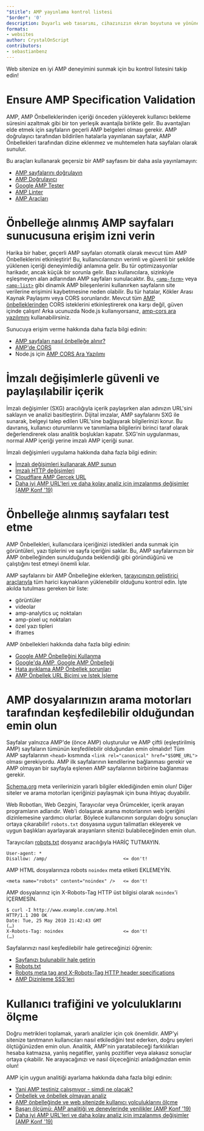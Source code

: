 ```yaml
---
"$title": AMP yayınlama kontrol listesi
"$order": '0'
description: Duyarlı web tasarımı, cihazınızın ekran boyutuna ve yönüne uyan kullanıcılarınızın ihtiyaçlarına cevap veren akıcı web sayfaları oluşturmakla ilgilidir.
formats:
- websites
author: CrystalOnScript
contributors:
- sebastianbenz
---
```


Web sitenize en iyi AMP deneyimini sunmak için bu kontrol listesini takip edin!

# Ensure AMP Specification Validation

AMP, AMP Önbelleklerinden içeriği önceden yükleyerek kullanıcı bekleme süresini azaltmak gibi bir ton yerleşik avantajla birlikte gelir. Bu avantajları elde etmek için sayfaların geçerli AMP belgeleri olması gerekir. AMP doğrulayıcı tarafından bildirilen hatalarla yayınlanan sayfalar, AMP Önbellekleri tarafından dizine eklenmez ve muhtemelen hata sayfaları olarak sunulur.

Bu araçları kullanarak geçersiz bir AMP sayfasını bir daha asla yayınlamayın:

- [AMP sayfalarını doğrulayın](../../../documentation/guides-and-tutorials/learn/validation-workflow/validate_amp.md?format=websites)
- [AMP Doğrulayıcı ](https://validator.ampproject.org/)
- [Google AMP Tester](https://search.google.com/test/amp)
- [AMP Linter](https://github.com/ampproject/amp-toolbox/tree/master/packages/linter)
- [AMP Araçları](../../../documentation/tools.html?format=websites)

# Önbelleğe alınmış AMP sayfaları sunucusuna erişim izni verin

Harika bir haber, geçerli AMP sayfaları otomatik olarak mevcut tüm AMP Önbelleklerini etkinleştirir! Bu, kullanıcılarınızın verimli ve güvenli bir şekilde yüklenen içeriği deneyimlediği anlamına gelir. Bu tür optimizasyonlar harikadır, ancak küçük bir sorunla gelir. Bazı kullanıcılara, sizinkiyle eşleşmeyen alan adlarından AMP sayfaları sunulacaktır. Bu,  [`<amp-form>`](../../../documentation/components/reference/amp-form.md?format=websites) veya [`<amp-list>`](../../../documentation/components/reference/amp-list.md?format=websites) gibi dinamik AMP bileşenlerini kullanırken sayfaların site verilerine erişimini kaybetmesine neden olabilir. Bu tür hatalar, Kökler Arası Kaynak Paylaşımı veya CORS sorunlarıdır. Mevcut tüm [AMP önbelleklerinden](https://cdn.ampproject.org/caches.json) CORS isteklerini etkinleştirerek ona karşı değil, güven içinde çalışın! Arka ucunuzda Node.js kullanıyorsanız, [amp-cors ara yazılımını](https://github.com/ampproject/amp-toolbox/tree/master/packages/cors) kullanabilirsiniz.

Sunucuya erişim verme hakkında daha fazla bilgi edinin:

- [AMP sayfaları nasıl önbelleğe alınır? ](../../../documentation/guides-and-tutorials/learn/amp-caches-and-cors/how_amp_pages_are_cached.md?format=websites)
- [AMP'de CORS](../../../documentation/guides-and-tutorials/learn/amp-caches-and-cors/amp-cors-requests.md?format=websites)
- Node.js için [AMP CORS Ara Yazılımı](https://github.com/ampproject/amp-toolbox/tree/master/packages/cors)

# İmzalı değişimlerle güvenli ve paylaşılabilir içerik

İmzalı değişimler (SXG) aracılığıyla içerik paylaşırken alan adınızın URL'sini saklayın ve analizi basitleştirin. Dijital imzalar, AMP sayfalarını SXG ile sunarak, belgeyi talep edilen URL'sine bağlayarak bilgilerinizi korur. Bu davranış, kullanıcı oturumlarını ve tanımlama bilgilerini birinci taraf olarak değerlendirerek olası analitik boşlukları kapatır. SXG'nin uygulanması, normal AMP içeriği yerine imzalı AMP içeriği sunar.

İmzalı değişimleri uygulama hakkında daha fazla bilgi edinin:

- [İmzalı değişimleri kullanarak AMP sunun](signed-exchange.md?format=websites)
- [İmzalı HTTP değişimleri](https://developers.google.com/web/updates/2018/11/signed-exchanges)
- [Cloudflare AMP Gerçek URL](https://www.cloudflare.com/website-optimization/amp-real-url/)
- [Daha iyi AMP URL'leri ve daha kolay analiz için imzalanmış değişimler (AMP Konf '19)](https://www.youtube.com/watch?v=KrjBYzPUGnw&list=PLXTOW_XMsIDSY0USlzgoaIkRyPcHklrEl&index=22)

# Önbelleğe alınmış sayfaları test etme

AMP Önbellekleri, kullanıcılara içeriğinizi istedikleri anda sunmak için görüntüleri, yazı tiplerini ve sayfa içeriğini saklar. Bu, AMP sayfalarınızın bir AMP önbelleğinden sunulduğunda beklendiği gibi göründüğünü ve çalıştığını test etmeyi önemli kılar.

AMP sayfalarını bir AMP Önbelleğine eklerken, [tarayıcınızın geliştirici araçlarıyla](https://developers.google.com/web/tools/chrome-devtools/) tüm harici kaynakların yüklenebilir olduğunu kontrol edin. İşte akılda tutulması gereken bir liste:

- görüntüler
- videolar
- amp-analytics uç noktaları
- amp-pixel uç noktaları
- özel yazı tipleri
- iframes

AMP önbellekleri hakkında daha fazla bilgi edinin:

- [Google AMP Önbelleğini Kullanma](../../../documentation/examples/documentation/Using_the_Google_AMP_Cache.html?format=websites)
- [Google'da AMP, Google AMP Önbelleği](https://developers.google.com/amp/cache/overview)
- [Hata ayıklama AMP Önbellek sorunları](../../../documentation/guides-and-tutorials/learn/amp-caches-and-cors/amp-cache-debugging.md?format=websites)
- [AMP Önbellek URL Biçimi ve İstek İşleme](../../../documentation/guides-and-tutorials/learn/amp-caches-and-cors/amp-cache-urls.md?format=websites)

# AMP dosyalarınızın arama motorları tarafından keşfedilebilir olduğundan emin olun

Sayfalar yalnızca AMP'de (önce AMP) oluşturulur ve AMP çiftli (eşleştirilmiş AMP) sayfaların tümünün keşfedilebilir olduğundan emin olmalıdır! Tüm AMP sayfalarının `<head>` kısmında `<link rel="canonical" href="$SOME_URL">` olması gerekiyordu. AMP ilk sayfalarının kendilerine bağlanması gerekir ve AMP olmayan bir sayfayla eşlenen AMP sayfalarının birbirine bağlanması gerekir.

[Schema.org](https://schema.org/) meta verilerinizin yararlı bilgiler eklediğinden emin olun! Diğer siteler ve arama motorları içeriğinizi paylaşmak için buna ihtiyaç duyabilir.

Web Robotları, Web Gezgini, Tarayıcılar veya Örümcekler, içerik arayan programların adlarıdır. Web'i dolaşarak arama motorlarının web içeriğini dizinlemesine yardımcı olurlar. Böylece kullanıcının sorguları doğru sonuçları ortaya çıkarabilir! `robots.txt` dosyasına uygun talimatları ekleyerek ve uygun başlıkları ayarlayarak arayanların sitenizi bulabileceğinden emin olun.

Tarayıcıları [robots.txt](https://support.google.com/webmasters/answer/6062608?hl=en) dosyanız aracılığıyla HARİÇ TUTMAYIN.

```
User-agent: *
Disallow: /amp/                            <= don't!
```

AMP HTML dosyalarınıza robots `noindex` meta etiketi EKLEMEYİN.

```
<meta name="robots" content="noindex" />   <= don't!
```

AMP dosyalarınız için X-Robots-Tag HTTP üst bilgisi olarak `noindex`'i İÇERMESİN.

```
$ curl -I http://www.example.com/amp.html
HTTP/1.1 200 OK
Date: Tue, 25 May 2010 21:42:43 GMT
(…)
X-Robots-Tag: noindex                      <= don't!
(…)
```

Sayfalarınızı nasıl keşfedilebilir hale getireceğinizi öğrenin:

- [Sayfanızı bulunabilir hale getirin ](discovery.md?format=websites)
- [Robots.txt](http://www.robotstxt.org/)
- [Robots meta tag and X-Robots-Tag HTTP header specifications](https://developers.google.com/search/reference/robots_meta_tag)
- [AMP Dizinleme SSS'leri](https://productforums.google.com/forum/?hl=en#!category-topic/webmasters/Vrgj-a-gtm0)

# Kullanıcı trafiğini ve yolculuklarını ölçme

Doğru metrikleri toplamak, yararlı analizler için çok önemlidir. AMP'yi sitenize tanıtmanın kullanıcıları nasıl etkilediğini test ederken, doğru şeyleri ölçtüğünüzden emin olun. Analitik, AMP'nin yaratabileceği farklılıkları hesaba katmazsa, yanlış negatifler, yanlış pozitifler veya alakasız sonuçlar ortaya çıkabilir. Ne arayacağınızı ve nasıl ölçeceğinizi anladığınızdan emin olun!

AMP için uygun analitiği ayarlama hakkında daha fazla bilgi edinin:

- [Yani AMP testiniz çalışmıyor - şimdi ne olacak?](https://blog.amp.dev/2018/11/08/so-your-amp-test-doesnt-perform%e2%80%8a-%e2%80%8anow-what/)
- [Önbellek ve önbellek olmayan analiz](https://support.google.com/analytics/answer/6343176?hl=en#cache)
- [AMP önbelleğinde ve web sitenizde kullanıcı yolculuklarını ölçme](https://blog.amp.dev/2018/11/08/so-your-amp-test-doesnt-perform%e2%80%8a-%e2%80%8anow-what/)
- [Başarı ölçümü: AMP analitiği ve deneylerinde yenilikler (AMP Konf '19)](https://www.youtube.com/watch?v=wPW-kXsONqA&list=PLXTOW_XMsIDSY0USlzgoaIkRyPcHklrEl&index=27)
- [Daha iyi AMP URL'leri ve daha kolay analiz için imzalanmış değişimler (AMP Konf '19)](https://www.youtube.com/watch?v=KrjBYzPUGnw&list=PLXTOW_XMsIDSY0USlzgoaIkRyPcHklrEl&index=22)
